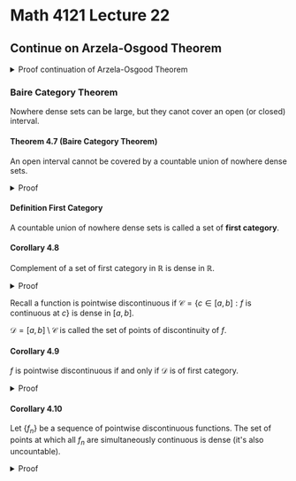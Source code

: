 # Math 4121 Lecture 22

## Continue on Arzela-Osgood Theorem

<details>
<summary>Proof continuation of Arzela-Osgood Theorem</summary>

Part 2: Control the integral on $\mathcal{U}$

If $[x_i,x_{i+1}]\cap G_k\neq \emptyset$, then $\inf_{x\in [x_i,x_{i+1}]} |f_n(x)| < \frac{\alpha}{2}$ for all $n\geq K$. Denote such set as $P_1$.

Otherwise, we denote such set as $P_2$.

So $\ell(\mathcal{U})=\ell(P_1)+\ell(P_2)\geq c_e(G_K)+\ell(P_2)$.

This implies $\ell(P_2)\leq \frac{\alpha}{4B}$ since $c_e(G_K)\leq c_e(\mathcal{U})+\frac{\alpha}{2B}$.

Thus, for $n\geq K$,

$$
L(P,f_n)\leq \ell(P_1)\frac{\alpha}{2}+\ell(P_2)B
$$

So

$$
\int_\mathcal{U} |f_n(x)| dx \leq c_e(\mathcal{U})\frac{\alpha}{2}+\frac{\alpha}{2}
$$

All in all,

$$
\begin{aligned}
\left\vert \int_\mathcal{U} f_n(x) dx\right\vert &\leq \frac{\alpha}{2}+\frac{\alpha}{2}\\
&= \int_0^1 |f_n(x)| dx\\
&\leq \int_\mathcal{U} |f_n(x)| dx + \int_\mathcal{C} |f_n(x)|dx\\
&\leq c_e(\mathcal{U})\frac{\alpha}{2}+\frac{\alpha}{2}+c_e(\mathcal{C})\frac{\alpha}{2}\\
&= \alpha
\end{aligned}
$$

$\forall N\geq K$.

</details>

### Baire Category Theorem

Nowhere dense sets can be large, but they canot cover an open (or closed) interval.

#### Theorem 4.7 (Baire Category Theorem)

An open interval cannot be covered by a countable union of nowhere dense sets.

<details>
<summary>Proof</summary>

Suppose $(0,1)\subset \bigcup_{n=1}^\infty S_n$ where each $S_n$ is nowhere dense. In particular, $\exists I_1$ closed interval such that $I_1\subset (0,1)$ and $I_1\cap S_1=\emptyset$.

Now for each $k\geq 2$, $S_k$ is not dense in $I_{k-1}$ so $\exists I_k\subsetneq I_{k-1}$ such that $I_k\cap S_k=\emptyset$ for all $j\leq k$.

By nested interval property, $\exists x\in \bigcap_{n=1}^\infty I_n$.

Then $x\in (0,1)$ and $x\notin \bigcup_{n=1}^\infty S_n$.

Contradiction with the assumption that $(0,1)\subset \bigcup_{n=1}^\infty S_n$.

</details>

#### Definition First Category

A countable union of nowhere dense sets is called a set of **first category**.

#### Corollary 4.8

Complement of a set of first category in $\mathbb{R}$ is dense in $\mathbb{R}$.

<details>
<summary>Proof</summary>

We need to show that for every interval $I$, $\exists x\in I\cap S^c$. ($\exists x\in I$ and $x\notin S$)

This is equivalent to the Baire Category Theorem.

</details>

Recall a function is pointwise discontinuous if $\mathcal{C}=\{c\in [a,b]: f\text{ is continuous at } c\}$ is dense in $[a,b]$.

$\mathcal{D}=[a,b]\setminus \mathcal{C}$ is called the set of points of discontinuity of $f$.

#### Corollary 4.9

$f$ is pointwise discontinuous if and only if $\mathcal{D}$ is of first category.

<details>
<summary>Proof</summary>

Part 1: If $\mathcal{D}$ is of first category, then $f$ is pointwise discontinuous.

Immediate from Corollary 4.8.

Part 2: If $f$ is pointwise discontinuous, then $\mathcal{D}$ is of first category.

Let $P_k=\{x\in [a,b]: w(f;x)\geq \frac{1}{k}\}$, $\mathcal{D}=\bigcup_{k=1}^\infty P_k$.

Need to show that each $P_k$ is nowhere dense. (under the assumption that $\mathcal{C}$ is dense).

Let $I\subseteq [a,b]$ so $\exists c\in \mathcal{C}\cap I$. So by definition of $w(f;c)$, $\exists J\subseteq I$ and $c\in J$ such that $w(f;J)\leq \frac{1}{k}$ so for all $x\in J$, $w(f;x)\leq \frac{1}{k}$. so $J\subseteq P_k=\emptyset$.

Thus, $P_k$ is nowhere dense.

</details>

#### Corollary 4.10

Let $\{f_n\}$ be a sequence of pointwise discontinuous functions. The set of points at which all $f_n$ are simultaneously continuous is dense (it's also uncountable).

<details>
<summary>Proof</summary>

$$
\bigcap_{n=1}^\infty \mathcal{C}_n=\left(\bigcup_{n=1}^\infty \mathcal{D}_n\right)^c
$$

The complement of a set of first category is dense.

</details>

